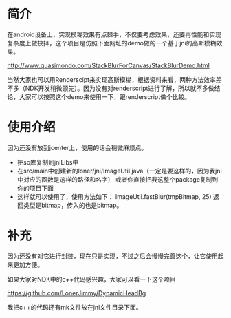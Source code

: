 # 简介

在android设备上，实现模糊效果有点棘手，不仅要考虑效果，还要再性能和实现复杂度上做抉择，这个项目是仿照下面网址的demo做的一个基于jni的高斯模糊效果。

http://www.quasimondo.com/StackBlurForCanvas/StackBlurDemo.html

当然大家也可以用Renderscipt来实现高斯模糊，根据资料来看，两种方法效率差不多（NDK开发稍微领先）。因为没有对renderscript进行了解，所以就不多做结论，大家可以按照这个demo来使用一下，跟renderscript做个比较。

# 使用介绍

因为还没有放到jcenter上，使用的话会稍微麻烦点。

-  把so库复制到jniLibs中
-  在src/main中创建新的loner/jni/ImageUtil.java（一定是要这样的，因为我jni中对应的函数是这样的路径和名字）
   或者你直接把我这整个package复制到你的项目下面
-  这样就可以使用了，使用方法如下：
   ImageUtil.fastBlur(tmpBitmap, 25)
   返回类型是bitmap，传入的也是bitmap。

# 补充

因为还没有对它进行封装，现在只是实现，不过之后会慢慢完善这个，让它使用起来更加方便。

如果大家对NDK中的c++代码感兴趣，大家可以看一下这个项目

https://github.com/LonerJimmy/DynamicHeadBg

我把c++的代码还有mk文件放在jni文件目录下面。





